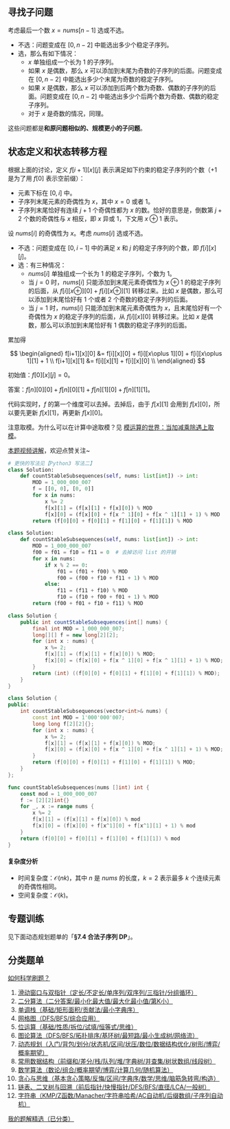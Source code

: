 ## 寻找子问题

考虑最后一个数 $x = \textit{nums}[n-1]$ 选或不选。

- 不选：问题变成在 $[0,n-2]$ 中能选出多少个稳定子序列。
- 选，那么有如下情况：
  - $x$ 单独组成一个长为 $1$ 的子序列。
  - 如果 $x$ 是偶数，那么 $x$ 可以添加到末尾为奇数的子序列的后面。问题变成在 $[0,n-2]$ 中能选出多少个末尾为奇数的稳定子序列。
  - 如果 $x$ 是偶数，那么 $x$ 可以添加到后两个数为奇数、偶数的子序列的后面。问题变成在 $[0,n-2]$ 中能选出多少个后两个数为奇数、偶数的稳定子序列。
  - 对于 $x$ 是奇数的情况，同理。

这些问题都是**和原问题相似的、规模更小的子问题**。

## 状态定义和状态转移方程

根据上面的讨论，定义 $f[i+1][x][j]$ 表示满足如下约束的稳定子序列的个数（$+1$ 是为了用 $f[0]$ 表示空前缀）：

- 元素下标在 $[0,i]$ 中。
- 子序列末尾元素的奇偶性为 $x$，其中 $x=0$ 或者 $1$。
- 子序列末尾恰好有连续 $j+1$ 个奇偶性都为 $x$ 的数。恰好的意思是，倒数第 $j+2$ 个数的奇偶性与 $x$ 相反，即 $x$ 异或 $1$，下文用 $x\oplus 1$ 表示。

设 $\textit{nums}[i]$ 的奇偶性为 $x$。考虑 $\textit{nums}[i]$ 选或不选。

- 不选：问题变成在 $[0,i-1]$ 中的满足 $x$ 和 $j$ 的稳定子序列的个数，即 $f[i][x][j]$。
- 选：有三种情况：
  - $\textit{nums}[i]$ 单独组成一个长为 $1$ 的稳定子序列，个数为 $1$。
  - 当 $j=0$ 时，$\textit{nums}[i]$ 只能添加到末尾元素奇偶性为 $x\oplus 1$ 的稳定子序列的后面，从 $f[i][x\oplus][0] + f[i][x\oplus][1]$ 转移过来。比如 $x$ 是偶数，那么可以添加到末尾恰好有 $1$ 个或者 $2$ 个奇数的稳定子序列的后面。
  - 当 $j=1$ 时，$\textit{nums}[i]$ 只能添加到末尾元素奇偶性为 $x$，且末尾恰好有一个奇偶性为 $x$ 的稳定子序列的后面，从 $f[i][x][0]$ 转移过来。比如 $x$ 是偶数，那么可以添加到末尾恰好有 $1$ 偶数的稳定子序列的后面。
 
累加得

$$
\begin{aligned}
f[i+1][x][0] &= f[i][x][0] + f[i][x\oplus 1][0] + f[i][x\oplus 1][1] + 1     \\
f[i+1][x][1] &= f[i][x][1] + f[i][x][0]     \\
\end{aligned}
$$

初始值：$f[0][x][j] = 0$。

答案：$f[n][0][0] + f[n][0][1] + f[n][1][0] + f[n][1][1]$。

代码实现时，$f$ 的第一个维度可以去掉。去掉后，由于 $f[x][1]$ 会用到 $f[x][0]$，所以要先更新 $f[x][1]$，再更新 $f[x][0]$。

注意取模。为什么可以在计算中途取模？见 [模运算的世界：当加减乘除遇上取模](https://leetcode.cn/circle/discuss/mDfnkW/)。

[本题视频讲解](https://www.bilibili.com/video/BV1TBpczdE8P/?t=24m20s)，欢迎点赞关注~

```py [sol-Python3]
# 更快的写法见【Python3 写法二】
class Solution:
    def countStableSubsequences(self, nums: list[int]) -> int:
        MOD = 1_000_000_007
        f = [[0, 0], [0, 0]]
        for x in nums:
            x %= 2
            f[x][1] = (f[x][1] + f[x][0]) % MOD
            f[x][0] = (f[x][0] + f[x ^ 1][0] + f[x ^ 1][1] + 1) % MOD
        return (f[0][0] + f[0][1] + f[1][0] + f[1][1]) % MOD
```

```py [sol-Python3 写法二]
class Solution:
    def countStableSubsequences(self, nums: list[int]) -> int:
        MOD = 1_000_000_007
        f00 = f01 = f10 = f11 = 0  # 去掉访问 list 的开销
        for x in nums:
            if x % 2 == 0:
                f01 = (f01 + f00) % MOD
                f00 = (f00 + f10 + f11 + 1) % MOD
            else:
                f11 = (f11 + f10) % MOD
                f10 = (f10 + f00 + f01 + 1) % MOD
        return (f00 + f01 + f10 + f11) % MOD
```

```java [sol-Java]
class Solution {
    public int countStableSubsequences(int[] nums) {
        final int MOD = 1_000_000_007;
        long[][] f = new long[2][2];
        for (int x : nums) {
            x %= 2;
            f[x][1] = (f[x][1] + f[x][0]) % MOD;
            f[x][0] = (f[x][0] + f[x ^ 1][0] + f[x ^ 1][1] + 1) % MOD;
        }
        return (int) ((f[0][0] + f[0][1] + f[1][0] + f[1][1]) % MOD);
    }
}
```

```cpp [sol-C++]
class Solution {
public:
    int countStableSubsequences(vector<int>& nums) {
        const int MOD = 1'000'000'007;
        long long f[2][2]{};
        for (int x : nums) {
            x %= 2;
            f[x][1] = (f[x][1] + f[x][0]) % MOD;
            f[x][0] = (f[x][0] + f[x ^ 1][0] + f[x ^ 1][1] + 1) % MOD;
        }
        return (f[0][0] + f[0][1] + f[1][0] + f[1][1]) % MOD;
    }
};
```

```go [sol-Go]
func countStableSubsequences(nums []int) int {
	const mod = 1_000_000_007
	f := [2][2]int{}
	for _, x := range nums {
		x %= 2
		f[x][1] = (f[x][1] + f[x][0]) % mod
		f[x][0] = (f[x][0] + f[x^1][0] + f[x^1][1] + 1) % mod
	}
	return (f[0][0] + f[0][1] + f[1][0] + f[1][1]) % mod
}
```

#### 复杂度分析

- 时间复杂度：$\mathcal{O}(nk)$，其中 $n$ 是 $\textit{nums}$ 的长度，$k=2$ 表示最多 $k$ 个连续元素的奇偶性相同。
- 空间复杂度：$\mathcal{O}(k)$。

## 专题训练

见下面动态规划题单的「**§7.4 合法子序列 DP**」。

## 分类题单

[如何科学刷题？](https://leetcode.cn/circle/discuss/RvFUtj/)

1. [滑动窗口与双指针（定长/不定长/单序列/双序列/三指针/分组循环）](https://leetcode.cn/circle/discuss/0viNMK/)
2. [二分算法（二分答案/最小化最大值/最大化最小值/第K小）](https://leetcode.cn/circle/discuss/SqopEo/)
3. [单调栈（基础/矩形面积/贡献法/最小字典序）](https://leetcode.cn/circle/discuss/9oZFK9/)
4. [网格图（DFS/BFS/综合应用）](https://leetcode.cn/circle/discuss/YiXPXW/)
5. [位运算（基础/性质/拆位/试填/恒等式/思维）](https://leetcode.cn/circle/discuss/dHn9Vk/)
6. [图论算法（DFS/BFS/拓扑排序/基环树/最短路/最小生成树/网络流）](https://leetcode.cn/circle/discuss/01LUak/)
7. [动态规划（入门/背包/划分/状态机/区间/状压/数位/数据结构优化/树形/博弈/概率期望）](https://leetcode.cn/circle/discuss/tXLS3i/)
8. [常用数据结构（前缀和/差分/栈/队列/堆/字典树/并查集/树状数组/线段树）](https://leetcode.cn/circle/discuss/mOr1u6/)
9. [数学算法（数论/组合/概率期望/博弈/计算几何/随机算法）](https://leetcode.cn/circle/discuss/IYT3ss/)
10. [贪心与思维（基本贪心策略/反悔/区间/字典序/数学/思维/脑筋急转弯/构造）](https://leetcode.cn/circle/discuss/g6KTKL/)
11. [链表、二叉树与回溯（前后指针/快慢指针/DFS/BFS/直径/LCA/一般树）](https://leetcode.cn/circle/discuss/K0n2gO/)
12. [字符串（KMP/Z函数/Manacher/字符串哈希/AC自动机/后缀数组/子序列自动机）](https://leetcode.cn/circle/discuss/SJFwQI/)

[我的题解精选（已分类）](https://github.com/EndlessCheng/codeforces-go/blob/master/leetcode/SOLUTIONS.md)
